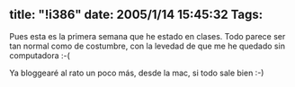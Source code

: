 title: "!i386"
date: 2005/1/14 15:45:32
Tags: 
---
<p>Pues esta es la primera semana que he estado en clases. Todo parece ser tan normal como de costumbre, con la levedad de que me he quedado sin computadora :-(</p>

<p>Ya bloggearé al rato un poco más, desde la mac, si todo sale bien :-)</p>
<br/><br/>
